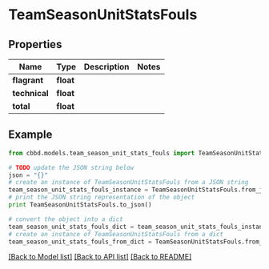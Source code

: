 # TeamSeasonUnitStatsFouls


## Properties
Name | Type | Description | Notes
------------ | ------------- | ------------- | -------------
**flagrant** | **float** |  | 
**technical** | **float** |  | 
**total** | **float** |  | 

## Example

```python
from cbbd.models.team_season_unit_stats_fouls import TeamSeasonUnitStatsFouls

# TODO update the JSON string below
json = "{}"
# create an instance of TeamSeasonUnitStatsFouls from a JSON string
team_season_unit_stats_fouls_instance = TeamSeasonUnitStatsFouls.from_json(json)
# print the JSON string representation of the object
print TeamSeasonUnitStatsFouls.to_json()

# convert the object into a dict
team_season_unit_stats_fouls_dict = team_season_unit_stats_fouls_instance.to_dict()
# create an instance of TeamSeasonUnitStatsFouls from a dict
team_season_unit_stats_fouls_from_dict = TeamSeasonUnitStatsFouls.from_dict(team_season_unit_stats_fouls_dict)
```
[[Back to Model list]](../README.md#documentation-for-models) [[Back to API list]](../README.md#documentation-for-api-endpoints) [[Back to README]](../README.md)


